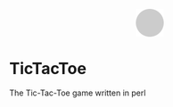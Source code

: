 <!--START-->

<p align="center">
  <img align="center" width="10%" src="images/logo.svg" alt="Logo">
</p>
<!--END-->

# TicTacToe
The Tic-Tac-Toe game written in perl
